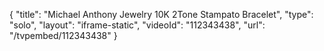 {
    "title": "Michael Anthony Jewelry 10K 2Tone Stampato Bracelet",
    "type": "solo",
    "layout": "iframe-static",
    "videoId": "112343438",
    "url": "\/tvpembed\/112343438"
}